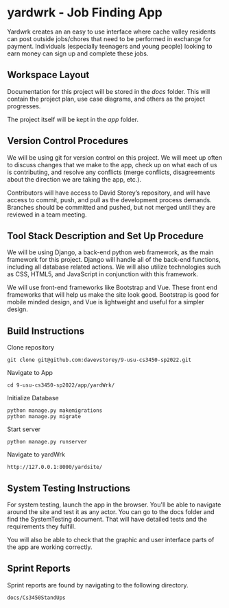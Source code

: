 # yardwrk - Job Finding App

Yardwrk creates an an easy to use interface where cache valley residents can post outside jobs/chores that need to be performed in exchange for payment. Individuals (especially teenagers and young people) looking to earn money can sign up and complete these jobs.

## Workspace Layout

Documentation for this project will be stored in the *docs* folder. This will contain the project plan, use case diagrams, and others as the project progresses.

The project itself will be kept in the *app* folder.

## Version Control Procedures

We will be using git for version control on this project. We will meet up often to discuss changes that we make to the app, check up on what each of us is contributing, and resolve any conflicts (merge conflicts, disagreements about the direction we are taking the app, etc.).

Contributors will have access to David Storey’s repository, and will have access to commit, push, and pull as the development process demands. Branches should be committed and pushed, but not merged until they are reviewed in a team meeting.

## Tool Stack Description and Set Up Procedure

We will be using Django, a back-end python web framework, as the main framework for this project. Django will handle all of the back-end functions, including all database related actions. We will also utilize technologies such as CSS, HTML5, and JavaScript in conjunction with this framework.

We will use front-end frameworks like Bootstrap and Vue. These front end frameworks that will help us make the site look good. Bootstrap is good for mobile minded design, and Vue is lightweight and useful for a simpler design.

## Build Instructions

Clone repository

    git clone git@github.com:davevstorey/9-usu-cs3450-sp2022.git

Navigate to App

    cd 9-usu-cs3450-sp2022/app/yardWrk/

Initialize Database

    python manage.py makemigrations
    python manage.py migrate

Start server

    python manage.py runserver

Navigate to yardWrk

    http://127.0.0.1:8000/yardsite/

## System Testing Instructions

For system testing, launch the app in the browser. You'll be able to navigate around the site and test it as any actor. You can go to the docs folder and find the SystemTesting document. That will have detailed tests and the requirements they fulfill.

You will also be able to check that the graphic and user interface parts of the app are working correctly. 

## Sprint Reports

Sprint reports are found by navigating to the following directory.

    docs/Cs3450StandUps
